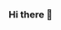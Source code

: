 ### Hi there 👋

<!--
**Travis-Brundige-IDEXX/Travis-Brundige-IDEXX** is a ✨ _special_ ✨ repository because its `README.md` (this file) appears on your GitHub profile.

Here are some ideas to get you started:

- 🌱 I’m currently learning GitHub Actions and CI/CD
- 👯 I’m looking to collaborate on ...
- 🤔 I’m looking for help with airflow and terraorm
- 📫 How to reach me: Teams
-->

